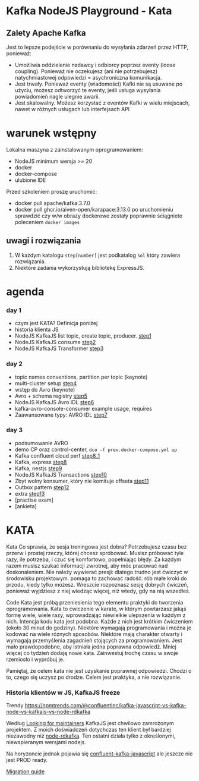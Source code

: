 # Kafka NodeJS Playground - Kata

## Zalety Apache Kafka
Jest to lepsze podejście w porównaniu do wysyłania zdarzeń przez HTTP, ponieważ:

- Umożliwia oddzielenie nadawcy i odbiorcy poprzez eventy (loose coupling). Ponieważ nie oczekujesz (ani nie potrzebujesz) natychmiastowej odpowiedzi = asychroniczna komunikacja.
- Jest trwały. Ponieważ eventy (wiadomości) Kafki nie są usuwane po użyciu, możesz odtworzyć te eventy, jeśli usługa wysyłania powiadomień nagle ulegnie awarii.
- Jest skalowalny. Możesz korzystać z eventów Kafki w wielu miejscach, nawet w różnych usługach lub interfejsach API

# warunek wstępny
Lokalna maszyna z zainstalowanym oprogramowaniem:
- NodeJS minimum wersja >= 20
- docker 
- docker-compose
- ulubione IDE

Przed szkoleniem proszę uruchomić:
- docker pull apache/kafka:3.7.0
- docker pull ghcr.io/aiven-open/karapace:3.13.0
po uruchomieniu sprawdzić czy w/w obrazy dockerowe zostały poprawnie ściągniete poleceniem `docker images`

## uwagi i rozwiązania
1. W każdym katalogu `step[number]` jest podkatalog `sol` który zawiera rozwiązania.
2. Niektóre zadania wykorzystują bibliotekę ExpressJS.

# agenda
### day 1
- czym jest KATA? Definicja poniżej
- historia klienta JS
- NodeJS KafkaJS list topic, create topic, producer. [step1](./src/step1_produce_create_topic/step1_instruction_pl.md)
- NodeJS KafkaJS consume [step2](./src/step2_consume/step2_instruction_pl.md)
- NodeJS KafkaJS Transformer [step3](./src/step3_transform/step3_instruction_pl.md)

### day 2
- topic names conventions, partition per topic (keynote)
- multi-cluster setup [step4](./src/step4_multicluster/step4_instruction_pl.md)
- wstęp do Avro (keynote)
- Avro + schema registry [step5](./src/step5_avro/step5_instruction_pl.md)
- NodeJS KafkaJS Avro IDL [step6](./src/step6_avro_idl/step6_instruction_pl.md)
- kafka-avro-console-consumer example usage, requires
- Zaawansowane typy: AVRO IDL [step7](./src/step7_avro_idl_adv/step7_instruction_pl.md)

### day 3
- podsumowanie AVRO
- demo CP oraz control-center, `dco -f prev.docker-compose.yml up`
- Kafka confluent cloud perf [step8_1](./src/step8_1_perf/step8_instruction_pl.md)
- Kafka, express [step8](./src/step8_kafka_express/step8_instruction_pl.md)
- Kafka, nestjs [step9](./src/step9_kafka_nestjs/step9_instruction_pl.md)
- NodeJS KafkaJS Transactions [step10](src/step10_transaction/step10_instruction_pl.md)
- Zbyt wolny konsumer, który nie komituje offseta [step11](./src/step11_slow_consumer/step11_instruction_pl.md)
- Outbox pattern [step12](src/step12_outbox/step12_outbox.md)
- extra [step13](src/step13_extra/extra.md)
- [practise exam]
- [ankieta]


# KATA
Kata
Co sprawia, że sesja treningowa jest dobra? Potrzebujesz czasu bez przerw i prostej rzeczy, której chcesz spróbować. Musisz próbować tyle razy, ile potrzeba, i czuć się komfortowo, popełniając błędy. Za każdym razem musisz szukać informacji zwrotnej, aby móc pracować nad doskonaleniem. Nie należy wywierać presji: dlatego trudno jest ćwiczyć w środowisku projektowym. pomaga to zachować radość: rób małe kroki do przodu, kiedy tylko możesz. Wreszcie rozpoznasz sesję dobrych ćwiczeń, ponieważ wyjdziesz z niej wiedząc więcej, niż wtedy, gdy na nią wszedłeś.

Code Kata jest próbą przeniesienia tego elementu praktyki do tworzenia oprogramowania. Kata to ćwiczenie w karate, w którym powtarzasz jakąś formę wiele, wiele razy, wprowadzając niewielkie ulepszenia w każdym z nich. Intencja kodu kata jest podobna. Każde z nich jest krótkim ćwiczeniem (około 30 minut do godziny). Niektóre wymagają programowania i można je kodować na wiele różnych sposobów. Niektóre mają charakter otwarty i wymagają przemyślenia zagadnień stojących za programowaniem. Jest mało prawdopodobne, aby istniała jedna poprawna odpowiedź. Mniej więcej co tydzień dodaję nowe kata. Zainwestuj trochę czasu w swoje rzemiosło i wypróbuj je.

Pamiętaj, że celem kata nie jest uzyskanie poprawnej odpowiedzi. Chodzi o to, czego się uczysz po drodze. Celem jest praktyka, a nie rozwiązanie.

### Historia klientów w JS, KafkaJS freeze
Trendy https://npmtrends.com/@confluentinc/kafka-javascript-vs-kafka-node-vs-kafkajs-vs-node-rdkafka

Według [Looking for maintainers](https://github.com/tulios/kafkajs/issues/1603) KafkaJS jest chwilowo zamrożonym projektem. Z moich doświadczeń dotychczas ten klient był bardziej niezawodny niż [node-rdkafka](https://github.com/Blizzard/node-rdkafka). Ten ostatni działa tylko z określonymi, niewspieranym wersjami nodejs.

Na horyzoncie jednak pojawia się [confluent-kafka-javascript](https://github.com/confluentinc/confluent-kafka-javascript) ale jeszcze nie jest PROD ready.

[Migration guide](https://github.com/confluentinc/confluent-kafka-javascript/blob/dev_early_access_development_branch/MIGRATION.md#kafkajs)
